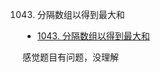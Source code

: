 1043. 分隔数组以得到最大和

- [1043. 分隔数组以得到最大和](https://leetcode-cn.com/problems/partition-array-for-maximum-sum/)

感觉题目有问题，没理解